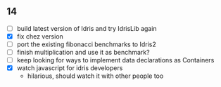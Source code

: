 ## 14

- [ ] build latest version of Idris and try IdrisLib again
- [x] fix chez version
- [ ] port the existing fibonacci benchmarks to Idris2
- [ ] finish multiplication and use it as benchmark?
- [ ] keep looking for ways to implement data declarations as Containers
- [x] watch javascript for idris developers
  - hilarious, should watch it with other people too
